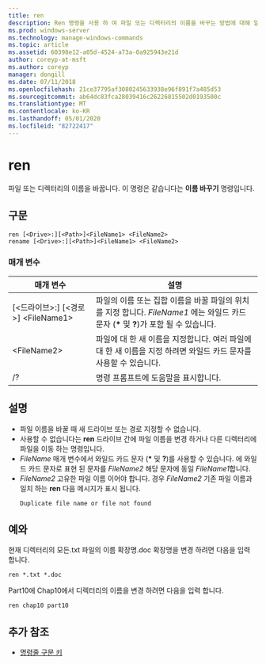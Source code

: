 ```yaml
---
title: ren
description: Ren 명령을 사용 하 여 파일 또는 디렉터리의 이름을 바꾸는 방법에 대해 알아봅니다.
ms.prod: windows-server
ms.technology: manage-windows-commands
ms.topic: article
ms.assetid: 60398e12-a05d-4524-a73a-0a925943e21d
author: coreyp-at-msft
ms.author: coreyp
manager: dongill
ms.date: 07/11/2018
ms.openlocfilehash: 21ce37795af3080245633938e96f891f7a485d53
ms.sourcegitcommit: ab64dc83fca28039416c26226815502d0193500c
ms.translationtype: MT
ms.contentlocale: ko-KR
ms.lasthandoff: 05/01/2020
ms.locfileid: "82722417"
---
```

# <a name="ren"></a>ren

파일 또는 디렉터리의 이름을 바꿉니다. 이 명령은 같습니다는 **이름 바꾸기** 명령입니다.



## <a name="syntax"></a>구문

```
ren [<Drive>:][<Path>]<FileName1> <FileName2>
rename [<Drive>:][<Path>]<FileName1> <FileName2>
```

### <a name="parameters"></a>매개 변수

|매개 변수|설명|
|---------|-----------|
|[\<드라이브>:] [\<경로>] \<FileName1>|파일의 이름 또는 집합 이름을 바꿀 파일의 위치를 지정 합니다. *FileName1* 에는 와일드 카드 문자 (**&#42;** 및 **?**)가 포함 될 수 있습니다.|
|\<FileName2>|파일에 대 한 새 이름을 지정합니다. 여러 파일에 대 한 새 이름을 지정 하려면 와일드 카드 문자를 사용할 수 있습니다.|
|/?|명령 프롬프트에 도움말을 표시합니다.|

## <a name="remarks"></a>설명

- 파일 이름을 바꿀 때 새 드라이브 또는 경로 지정할 수 없습니다.
- 사용할 수 없습니다는 **ren** 드라이브 간에 파일 이름을 변경 하거나 다른 디렉터리에 파일을 이동 하는 명령입니다.
- *FileName* 매개 변수에서 와일드 카드 문자 (**&#42;** 및 **?**)를 사용할 수 있습니다. 에 와일드 카드 문자로 표현 된 문자를 *FileName2* 해당 문자에 동일 *FileName1*합니다.
- *FileName2* 고유한 파일 이름 이어야 합니다. 경우 *FileName2* 기존 파일 이름과 일치 하는 **ren** 다음 메시지가 표시 됩니다.  
  ```
  Duplicate file name or file not found
  ```

## <a name="examples"></a><a name="BKMK_examples"></a>예와

현재 디렉터리의 모든.txt 파일의 이름 확장명.doc 확장명을 변경 하려면 다음을 입력 합니다.
```
ren *.txt *.doc 
```
Part10에 Chap10에서 디렉터리의 이름을 변경 하려면 다음을 입력 합니다.
```
ren chap10 part10 
```

## <a name="additional-references"></a>추가 참조

- [명령줄 구문 키](command-line-syntax-key.md)